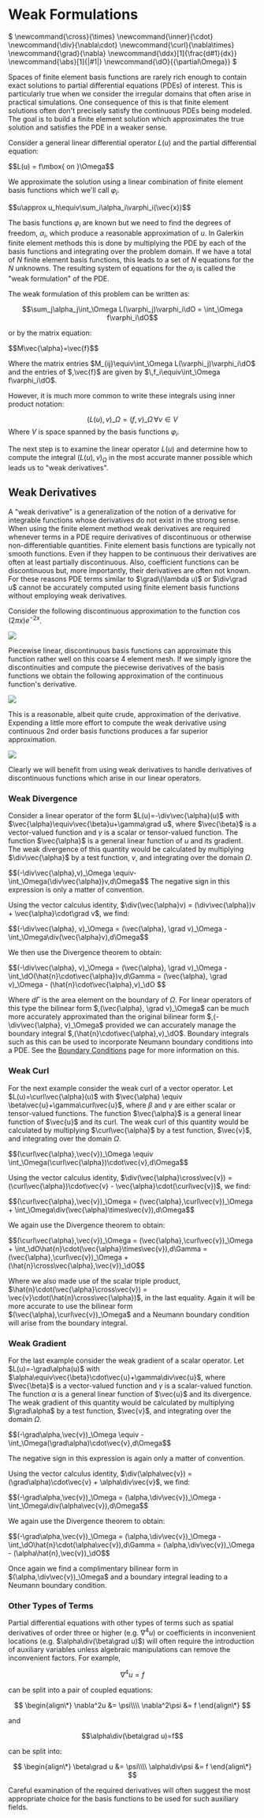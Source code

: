 # Weak Formulations

$
\newcommand{\cross}{\times}
\newcommand{\inner}{\cdot}
\newcommand{\div}{\nabla\cdot}
\newcommand{\curl}{\nabla\times}
\newcommand{\grad}{\nabla}
\newcommand{\ddx}[1]{\frac\{d#1}\{dx}}
\newcommand{\abs}[1]{|#1|}
\newcommand{\dO}{{\partial\Omega}}
$

Spaces of finite element basis functions are rarely rich enough to
contain exact solutions to partial differential equations (PDEs) of
interest. This is particularly true when we consider the irregular
domains that often arise in practical simulations. One consequence of
this is that finite element solutions often don't precisely satisfy
the continuous PDEs being modeled. The goal is to build a finite
element solution which approximates the true solution and satisfies
the PDE in a weaker sense.

Consider a general linear differential operator $L(u)$ and the partial
differential equation:

$$L(u) = f\mbox\{ on }\Omega$$

We approximate the solution using a linear combination of
finite element basis functions which we'll call $\varphi_i$.

$$u\approx u_h\equiv\sum_i\alpha_i\varphi_i(\vec\{x})$$

The basis functions $\varphi_i$ are known but we need to find the
degrees of freedom, $\alpha_i$, which produce a reasonable
approximation of $u$.  In Galerkin finite element methods this is done
by multiplying the PDE by each of the basis functions and integrating
over the problem domain.  If we have a total of $N$ finite element
basis functions, this leads to a set of $N$ equations for the $N$
unknowns.  The resulting system of equations for the $\alpha_i$ is called
the "weak formulation" of the PDE.

The weak formulation of this problem can be written as:

$$\sum_j\alpha_j\int_\Omega L(\varphi_j)\varphi_i\dO = \int_\Omega f\varphi_i\dO$$

or by the matrix equation:

$$M\vec\{\alpha}=\vec{f}$$

Where the matrix entries $M_{ij}\equiv\int_\Omega
L(\varphi_j)\varphi_i\dO$ and the entries of $\,\vec\{f}$ are given by
$\,f_i\equiv\int_\Omega f\varphi_i\dO$.

However, it is much more common to write these integrals using inner
product notation:

$$(L(u),v)\_\Omega=(f, v)\_\Omega\,\forall v\in V$$
Where $V$ is space spanned by the basis functions $\varphi_i$.

The next step is to examine the linear operator $L(u)$ and determine
how to compute the integral $(L(u),v)_\Omega$ in the most accurate
manner possible which leads us to "weak derivatives".

## Weak Derivatives

A "weak derivative" is a generalization of the notion of a derivative
for integrable functions whose derivatives do not exist in the strong
sense. When using the finite element method weak derivatives are
required whenever terms in a PDE require derivatives of discontinuous
or otherwise non-differentiable quantities. Finite element basis
functions are typically not smooth functions. Even if they happen to
be continuous their derivatives are often at least partially
discontinuous. Also, coefficient functions can be discontinuous but,
more importantly, their derivatives are often not known. For these
reasons PDE terms similar to $\grad\(\lambda u)$ or $\div\grad u$
cannot be accurately computed using finite element basis functions
without employing weak derivatives.

Consider the following discontinuous approximation to the function
$\cos(2\pi x)e^{-2x}$.

<img class="floatcenter" src="../img/DiscFunc.png">

Piecewise linear, discontinuous basis functions can approximate this
function rather well on this coarse 4 element mesh. If we simply
ignore the discontinuities and compute the piecewise derivatives of
the basis functions we obtain the following approximation of the
continuous function's derivative.

<img class="floatcenter" src="../img/BasisDeriv.png">

This is a reasonable, albeit quite crude, approximation of the derivative.  Expending a little more effort to compute the weak derivative using continuous 2nd order basis functions produces a far superior approximation.

<img class="floatcenter" src="../img/WeakDeriv.png">

Clearly we will benefit from using weak derivatives to handle
derivatives of discontinuous functions which arise in our linear
operators.

### Weak Divergence

Consider a linear operator of the form $L(u)=-\div\vec\{\alpha}(u)$
with $\vec\{\alpha}\equiv\vec\{\beta}u+\gamma\grad u$, where
$\vec\{\beta}$ is a vector-valued function and $\gamma$ is a
scalar or tensor-valued function.  The function $\vec\{\alpha}$ is a general
linear function of $u$ and its gradient.  The weak divergence of this
quantity would be calculated by multiplying $\div\vec\{\alpha}$ by a
test function, $v$, and integrating over the domain $\Omega$.

$$(-\div\vec\{\alpha},v)\_\Omega
\equiv-\int_\Omega(\div\vec\{\alpha})v\,d\Omega$$
The negative sign in this expression is only a matter of convention.

Using the vector calculus identity, $\div(\vec\{\alpha}v) =
(\div\vec\{\alpha})v + \vec\{\alpha}\cdot\grad v$, we find:

$$(-\div\vec\{\alpha}, v)\_\Omega = (\vec\{\alpha}, \grad v)\_\Omega - \int_\Omega\div(\vec\{\alpha}v)\,d\Omega$$

We then use the Divergence theorem to obtain:

$$(-\div\vec\{\alpha}, v)\_\Omega =
(\vec\{\alpha}, \grad v)\_\Omega - \int_\dO(\hat\{n}\cdot\vec\{\alpha})v\,d\Gamma =
(\vec\{\alpha}, \grad v)\_\Omega - (\hat\{n}\cdot\vec\{\alpha},v)\_\dO $$

Where $d\Gamma$ is the area element on the boundary of $\Omega$.  For
linear operators of this type the bilinear form $\,(\vec\{\alpha},
\grad v)\_\Omega$ can be much more accurately approximated than the
original bilinear form $\,(-\div\vec\{\alpha}, v)\_\Omega$ provided we
can accurately manage the boundary integral
$\,(\hat\{n}\cdot\vec\{\alpha},v)\_\dO$.  Boundary integrals such as
this can be used to incorporate Neumann boundary conditions into a
PDE.  See the [Boundary
Conditions](fem_bc.md#neumann-boundary-conditions) page for more
information on this.

### Weak Curl

For the next example consider the weak curl of a vector operator.  Let
$L(u)=\curl\vec\{\alpha}(u)$ with $\vec\{\alpha} \equiv
\beta\vec\{u}+\gamma\curl\vec\{u}$, where $\beta$ and $\gamma$ are
either scalar or tensor-valued functions. The function $\vec\{\alpha}$
is a general linear function of $\vec\{u}$ and its curl.  The weak
curl of this quantity would be calculated by multiplying
$\curl\vec\{\alpha}$ by a test function, $\vec\{v}$, and integrating
over the domain $\Omega$.

$$(\curl\vec\{\alpha},\vec\{v})\_\Omega \equiv
\int_\Omega(\curl\vec\{\alpha})\cdot\vec\{v}\,d\Omega$$

Using the vector calculus identity, $\div(\vec\{\alpha}\cross\vec\{v})
= (\curl\vec\{\alpha})\cdot\vec\{v} -
\vec\{\alpha}\cdot(\curl\vec\{v})$, we find:

$$(\curl\vec\{\alpha},\vec\{v})\_\Omega =
(\vec\{\alpha},\curl\vec\{v})\_\Omega +
\int_\Omega\div(\vec\{\alpha}\times\vec\{v})\,d\Omega$$

We again use the Divergence theorem to obtain:

$$(\curl\vec\{\alpha},\vec\{v})\_\Omega =
(\vec\{\alpha},\curl\vec\{v})\_\Omega +
\int_\dO\hat\{n}\cdot(\vec\{\alpha}\times\vec\{v})\,d\Gamma =
(\vec\{\alpha},\curl\vec\{v})\_\Omega + (\hat\{n}\cross\vec\{\alpha},\vec\{v})\_\dO$$

Where we also made use of the scalar triple product,
$\hat\{n}\cdot(\vec\{\alpha}\cross\vec\{v}) =
\vec\{v}\cdot(\hat\{n}\cross\vec\{\alpha})$, in the last equality.
Again it will be more accurate to use the bilinear form
$(\vec\{\alpha},\curl\vec\{v})\_\Omega$ and a Neumann boundary
condition will arise from the boundary integral.

### Weak Gradient

For the last example consider the weak gradient of a scalar operator.
Let $L(u)=-\grad\alpha(u)$ with
$\alpha\equiv\vec\{\beta}\cdot\vec\{u}+\gamma\div\vec\{u}$, where
$\vec\{\beta}$ is a vector-valued function and $\gamma$ is a
scalar-valued function. The function $\alpha$ is a general linear
function of $\vec\{u}$ and its divergence.  The weak gradient of this
quantity would be calculated by multiplying $\grad\alpha$ by a test
function, $\vec\{v}$, and integrating over the domain $\Omega$.

$$(-\grad\alpha,\vec\{v})\_\Omega \equiv
-\int_\Omega(\grad\alpha)\cdot\vec\{v}\,d\Omega$$

The negative sign in this expression is again only a matter of convention.

Using the vector calculus identity, $\div(\alpha\vec\{v}) =
(\grad\alpha)\cdot\vec\{v} + \alpha\div\vec\{v}$, we find:

$$(-\grad\alpha,\vec\{v})\_\Omega =
(\alpha,\div\vec\{v})\_\Omega -
\int_\Omega\div(\alpha\vec\{v})\,d\Omega$$

We again use the Divergence theorem to obtain:

$$(-\grad\alpha,\vec\{v})\_\Omega =
(\alpha,\div\vec\{v})\_\Omega -
\int_\dO\hat\{n}\cdot(\alpha\vec\{v})\,d\Gamma =
(\alpha,\div\vec\{v})\_\Omega -
(\alpha\hat\{n},\vec\{v})\_\dO$$

Once again we find a complimentary bilinear form in
$(\alpha,\div\vec\{v})\_\Omega$ and a boundary integral leading to a
Neumann boundary condition.

### Other Types of Terms

Partial differential equations with other types of terms such as
spatial derivatives of order three or higher (e.g. $\nabla^4u$) or
coefficients in inconvenient locations (e.g. $\alpha\div(\beta\grad
u)$) will often require the introduction of auxiliary variables unless
algebraic manipulations can remove the inconvenient factors.  For
example,

$$\nabla^4 u=f$$

can be split into a pair of coupled equations:

$$
\begin{align\*}
\nabla^2u &= \psi\\\\
\nabla^2\psi &= f
\end{align\*}
$$

and

$$\alpha\div(\beta\grad u)=f$$

can be split into:

$$
\begin{align\*}
\beta\grad u &= \psi\\\\
\alpha\div\psi &= f
\end{align\*}
$$

Careful examination of the required derivatives will often suggest the
most appropriate choice for the basis functions to be used for such
auxiliary fields.

<script type="text/x-mathjax-config">MathJax.Hub.Config({TeX: {equationNumbers: {autoNumber: "all"}}, tex2jax: {inlineMath: [['$','$']]}});</script>
<script type="text/javascript" src="https://cdnjs.cloudflare.com/ajax/libs/mathjax/2.7.2/MathJax.js?config=TeX-AMS_HTML"></script>

